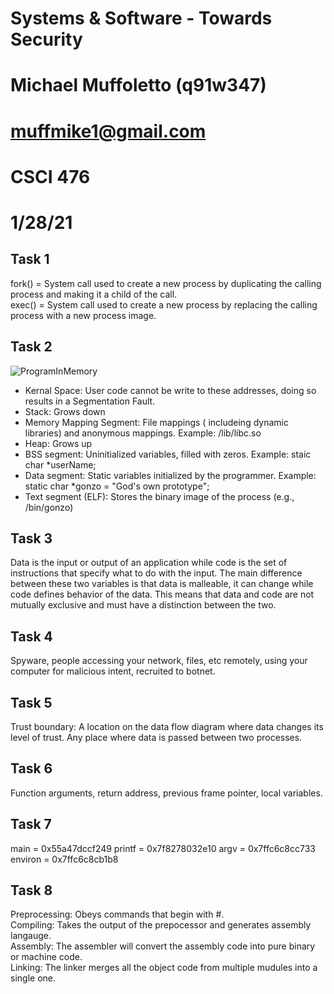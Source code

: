 # Systems & Software - Towards Security
# Michael Muffoletto (q91w347)
# muffmike1@gmail.com
# CSCI 476
# 1/28/21

## Task 1
fork() = System call used to create a new process by duplicating the calling process and making it a child of the call.  
exec() = System call used to create a new process by replacing the calling process with a new process image.

## Task 2
![ProgramInMemory](https://user-images.githubusercontent.com/33213355/106515903-8ccac080-6493-11eb-8809-a13a640298fd.jpg)
- Kernal Space: User code cannot be write to these addresses, doing so results in a Segmentation Fault. 
- Stack: Grows down
- Memory Mapping Segment: File mappings ( includeing dynamic libraries) and anonymous mappings. Example: /lib/libc.so
- Heap: Grows up
- BSS segment: Uninitialized variables, filled with zeros. Example: staic char *userName;
- Data segment: Static variables initialized by the programmer. Example: static char *gonzo = "God's own prototype";
- Text segment (ELF): Stores the binary image of the process (e.g., /bin/gonzo)

## Task 3
Data is the input or output of an application while code is the set of instructions that specify what to do with the input. The main difference between these two variables is that data is malleable, it can change while code defines behavior of the data. This means that data and code are not mutually exclusive and must have a distinction between the two.


## Task 4
Spyware, people accessing your network, files, etc remotely, using your computer for malicious intent, recruited to botnet.

## Task 5
Trust boundary: A location on the data flow diagram where data changes its level of trust. Any place where data is passed between two processes.

## Task 6
Function arguments, return address, previous frame pointer, local variables.
## Task 7
main = 0x55a47dccf249
printf = 0x7f8278032e10
argv = 0x7ffc6c8cc733
environ = 0x7ffc6c8cb1b8

## Task 8
Preprocessing: Obeys commands that begin with #.  
Compiling: Takes the output of the prepocessor and generates assembly langauge.  
Assembly: The assembler will convert the assembly code into pure binary or machine code.  
Linking: The linker merges all the object code from multiple mudules into a single one.

